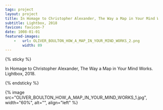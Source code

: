 ```yaml
---
tags: project
layout: project
title: In Homage to Christopher Alexander, The Way a Map in Your Mind Works
subtitle: Lightbox, 2018
favicon: favicon-7
date: 1008-01-01
featured-images: 
    -   url: OLIVER_BOULTON_HOW_A_MAP_IN_YOUR_MIND_WORKS_2.png
        width: 89
---
```


{% sticky %}

 In Homage to Christopher Alexander, The Way a Map in Your Mind Works. Lightbox, 2018.

{% endsticky %}

{% image src="OLIVER_BOULTON_HOW_A_MAP_IN_YOUR_MIND_WORKS_1.jpg", width="60%", alt="", align="left" %}